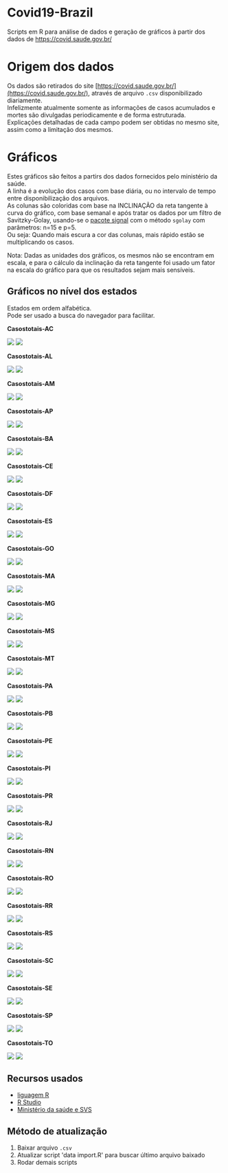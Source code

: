 # Covid19-Brazil
Scripts em R para análise de dados e geração de gráficos à partir dos dados de https://covid.saude.gov.br/

# Origem dos dados
Os dados são retirados do site [https://covid.saude.gov.br/](https://covid.saude.gov.br/), através de arquivo `.csv` disponibilizado diariamente.  
Infelizmente atualmente somente as informações de casos acumulados e mortes são divulgadas periodicamente e de forma estruturada.  
Explicações detalhadas de cada campo podem ser obtidas no mesmo site, assim como a limitação dos mesmos.

# Gráficos
Estes gráficos são feitos a partirs dos dados fornecidos pelo ministério da saúde.  
A linha é a evolução dos casos com base diária, ou no intervalo de tempo entre disponibilização dos arquivos.  
As colunas são coloridas com base na INCLINAÇÃO da reta tangente à curva do gráfico, com base semanal e após tratar os dados por um filtro de Savitzky-Golay, usando-se o [pacote signal](https://cran.r-project.org/web/packages/signal/signal.pdf) com o método `sgolay` com parâmetros: n=15 e p=5.  
Ou seja: Quando mais escura a cor das colunas, mais rápido estão se multiplicando os casos.  

Nota: Dadas as unidades dos gráficos, os mesmos não se encontram em escala, e para o cálculo da inclinação da reta tangente foi usado um fator na escala do gráfico para que os resultados sejam mais sensíveis.

## Gráficos no nível dos estados
Estados em ordem alfabética.  
Pode ser usado a busca do navegador para facilitar.  

__Casostotais-AC__

![](/TC/AC-TC-Completo.jpeg)
![](/TC/AC-Vel_semanal.jpeg)

__Casostotais-AL__

![](/TC/AL-TC-Completo.jpeg)
![](/TC/AL-Vel_semanal.jpeg)

__Casostotais-AM__

![](/TC/AM-TC-Completo.jpeg)
![](/TC/AM-Vel_semanal.jpeg)

__Casostotais-AP__

![](/TC/AP-TC-Completo.jpeg)
![](/TC/AP-Vel_semanal.jpeg)

__Casostotais-BA__

![](/TC/BA-TC-Completo.jpeg)
![](/TC/BA-Vel_semanal.jpeg)

__Casostotais-CE__

![](/TC/CE-TC-Completo.jpeg)
![](/TC/CE-Vel_semanal.jpeg)

__Casostotais-DF__

![](/TC/DF-TC-Completo.jpeg)
![](/TC/DF-Vel_semanal.jpeg)

__Casostotais-ES__

![](/TC/ES-TC-Completo.jpeg)
![](/TC/ES-Vel_semanal.jpeg)

__Casostotais-GO__

![](/TC/GO-TC-Completo.jpeg)
![](/TC/GO-Vel_semanal.jpeg)

__Casostotais-MA__

![](/TC/MA-TC-Completo.jpeg)
![](/TC/MA-Vel_semanal.jpeg)

__Casostotais-MG__

![](/TC/MG-TC-Completo.jpeg)
![](/TC/MG-Vel_semanal.jpeg)

__Casostotais-MS__

![](/TC/MS-TC-Completo.jpeg)
![](/TC/MS-Vel_semanal.jpeg)

__Casostotais-MT__

![](/TC/MT-TC-Completo.jpeg)
![](/TC/MT-Vel_semanal.jpeg)

__Casostotais-PA__

![](/TC/PA-TC-Completo.jpeg)
![](/TC/PA-Vel_semanal.jpeg)

__Casostotais-PB__

![](/TC/PB-TC-Completo.jpeg)
![](/TC/PB-Vel_semanal.jpeg)

__Casostotais-PE__

![](/TC/PE-TC-Completo.jpeg)
![](/TC/PE-Vel_semanal.jpeg)

__Casostotais-PI__

![](/TC/PI-TC-Completo.jpeg)
![](/TC/PI-Vel_semanal.jpeg)

__Casostotais-PR__

![](/TC/PR-TC-Completo.jpeg)
![](/TC/PR-Vel_semanal.jpeg)

__Casostotais-RJ__

![](/TC/RJ-TC-Completo.jpeg)
![](/TC/RJ-Vel_semanal.jpeg)

__Casostotais-RN__

![](/TC/RN-TC-Completo.jpeg)
![](/TC/RN-Vel_semanal.jpeg)

__Casostotais-RO__

![](/TC/RO-TC-Completo.jpeg)
![](/TC/RO-Vel_semanal.jpeg)

__Casostotais-RR__

![](/TC/RR-TC-Completo.jpeg)
![](/TC/RR-Vel_semanal.jpeg)

__Casostotais-RS__

![](/TC/RS-TC-Completo.jpeg)
![](/TC/RS-Vel_semanal.jpeg)

__Casostotais-SC__

![](/TC/SC-TC-Completo.jpeg)
![](/TC/SC-Vel_semanal.jpeg)

__Casostotais-SE__

![](/TC/SE-TC-Completo.jpeg)
![](/TC/SE-Vel_semanal.jpeg)

__Casostotais-SP__

![](/TC/SP-TC-Completo.jpeg)
![](/TC/SP-Vel_semanal.jpeg)

__Casostotais-TO__

![](/TC/TO-TC-Completo.jpeg)
![](/TC/TO-Vel_semanal.jpeg)
















## Recursos usados
* [liguagem R](https://cran.r-project.org/)
* [R Studio](https://www.rstudio.com/)
* [Ministério da saúde e SVS](https://covid.saude.gov.br/)

## Método de atualização
1. Baixar arquivo `.csv`
2. Atualizar script 'data import.R' para buscar último arquivo baixado
3. Rodar demais scripts
